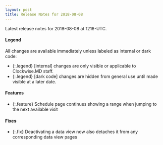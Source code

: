 ```yaml
---
layout: post
title: Release Notes for 2018-08-08
---
```


Latest release notes for 2018-08-08 at 1218-UTC.

<div class='legend' markdown='1'>

#### Legend

All changes are available immediately unless labeled as internal or dark code:

- {:.legend} [internal] changes are only visible or applicable to Clockwise.MD staff.
- {:.legend} [dark code] changes are hidden from general use until made visible at a later date.

</div>

<div class='features' markdown='1'>

#### Features

- {:.feature} Schedule page continues showing a range when jumping to the next available visit

</div>

<div class='fixes' markdown='1'>

#### Fixes

- {:.fix} Deactivating a data view now also detaches it from any corresponding data view pages

</div>
